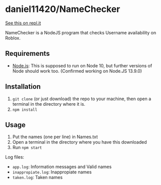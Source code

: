 # daniel11420/NameChecker

[See this on repl.it](https://repl.it/@kiziolek06/NameChecker)

NameChecker is a NodeJS program that checks Username availability on Roblox.

## Requirements

- [Node.js](https://nodejs.org): This is supposed to run on Node 10, but further versions of Node should work too. (Confirmed working on Node.JS 13.9.0)

## Installation

1. `git clone` (or just download) the repo to your machine, then open a terminal in the directory where it is.
2. `npm install`

## Usage

1. Put the names (one per line) in Names.txt
2. Open a terminal in the directory where you have this downloaded
3. Run `npm start`

Log files:

- `app.log`: Information messages and Valid names
- `inappropiate.log`: Inappropiate names
- `taken.log`: Taken names
